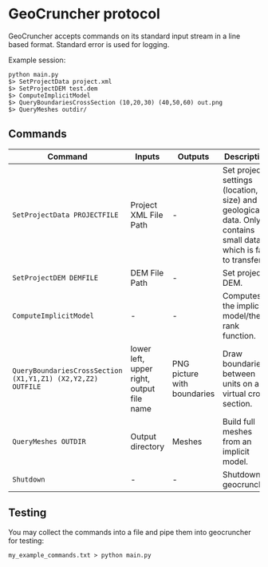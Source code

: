 GeoCruncher protocol
====================

GeoCruncher accepts commands on its standard input stream in a line based format. Standard error is used for logging.

Example session:

    python main.py
    $> SetProjectData project.xml
    $> SetProjectDEM test.dem
    $> ComputeImplicitModel
    $> QueryBoundariesCrossSection (10,20,30) (40,50,60) out.png
    $> QueryMeshes outdir/

Commands
--------

| Command                                 | Inputs                  | Outputs       | Description |
|-----------------------------------------|-------------------------|---------------|-------------|
| ``SetProjectData PROJECTFILE``          | Project XML File Path   | -             | Set project settings (location, size) and geological data. Only contains small data which is fast to transfer. |
| ``SetProjectDEM DEMFILE``               | DEM File Path           | -             | Set project DEM. |
| ``ComputeImplicitModel``                | -                       | -             | Computes the implicit model/the rank function. |
| ``QueryBoundariesCrossSection (X1,Y1,Z1) (X2,Y2,Z2) OUTFILE`` | lower left, upper right, output file name | PNG picture with boundaries | Draw boundaries between units on a virtual cross section. |
| ``QueryMeshes OUTDIR``                  | Output directory        | Meshes        | Build full meshes from an implicit model. |
| ``Shutdown``                            | -                       | -             | Shutdown geocruncher |


Testing
-------

You may collect the commands into a file and pipe them into geocruncher for testing:

    my_example_commands.txt > python main.py
